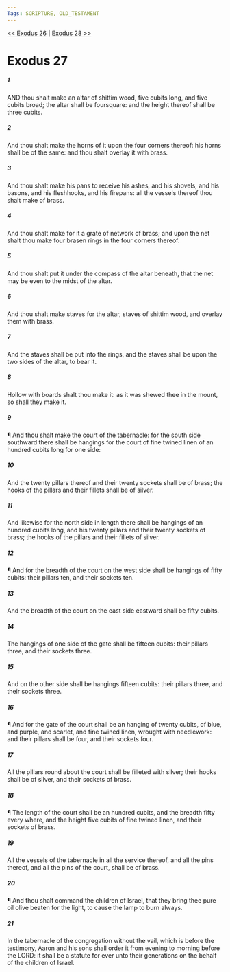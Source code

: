 ```yaml
---
Tags: SCRIPTURE, OLD_TESTAMENT
---
```


[<< Exodus 26](OLD_TESTAMENT/02_Exodus/Exodus_26.md) | [Exodus 28 >>](OLD_TESTAMENT/02_Exodus/Exodus_28.md)

# Exodus 27

##### 1

AND thou shalt make an altar of shittim wood, five cubits long, and five cubits broad; the altar shall be foursquare: and the height thereof shall be three cubits.

##### 2

And thou shalt make the horns of it upon the four corners thereof: his horns shall be of the same: and thou shalt overlay it with brass.

##### 3

And thou shalt make his pans to receive his ashes, and his shovels, and his basons, and his fleshhooks, and his firepans: all the vessels thereof thou shalt make of brass.

##### 4

And thou shalt make for it a grate of network of brass; and upon the net shalt thou make four brasen rings in the four corners thereof.

##### 5

And thou shalt put it under the compass of the altar beneath, that the net may be even to the midst of the altar.

##### 6

And thou shalt make staves for the altar, staves of shittim wood, and overlay them with brass.

##### 7

And the staves shall be put into the rings, and the staves shall be upon the two sides of the altar, to bear it.

##### 8

Hollow with boards shalt thou make it: as it was shewed thee in the mount, so shall they make it.

##### 9

¶ And thou shalt make the court of the tabernacle: for the south side southward there shall be hangings for the court of fine twined linen of an hundred cubits long for one side:

##### 10

And the twenty pillars thereof and their twenty sockets shall be of brass; the hooks of the pillars and their fillets shall be of silver.

##### 11

And likewise for the north side in length there shall be hangings of an hundred cubits long, and his twenty pillars and their twenty sockets of brass; the hooks of the pillars and their fillets of silver.

##### 12

¶ And for the breadth of the court on the west side shall be hangings of fifty cubits: their pillars ten, and their sockets ten.

##### 13

And the breadth of the court on the east side eastward shall be fifty cubits.

##### 14

The hangings of one side of the gate shall be fifteen cubits: their pillars three, and their sockets three.

##### 15

And on the other side shall be hangings fifteen cubits: their pillars three, and their sockets three.

##### 16

¶ And for the gate of the court shall be an hanging of twenty cubits, of blue, and purple, and scarlet, and fine twined linen, wrought with needlework: and their pillars shall be four, and their sockets four.

##### 17

All the pillars round about the court shall be filleted with silver; their hooks shall be of silver, and their sockets of brass.

##### 18

¶ The length of the court shall be an hundred cubits, and the breadth fifty every where, and the height five cubits of fine twined linen, and their sockets of brass.

##### 19

All the vessels of the tabernacle in all the service thereof, and all the pins thereof, and all the pins of the court, shall be of brass.

##### 20

¶ And thou shalt command the children of Israel, that they bring thee pure oil olive beaten for the light, to cause the lamp to burn always.

##### 21

In the tabernacle of the congregation without the vail, which is before the testimony, Aaron and his sons shall order it from evening to morning before the LORD: it shall be a statute for ever unto their generations on the behalf of the children of Israel.
